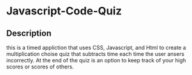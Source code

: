 # Javascript-Code-Quiz
## Description

this is a timed appliction that uses CSS, Javascript, and Html to create a multiplication choise quiz that subtracts time each time the user ansers incorrectly. At the end of the quiz is an option to keep track of your high scores or scores of others.

